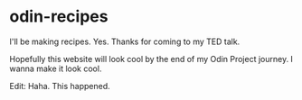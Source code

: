 # odin-recipes
I'll be making recipes. Yes. Thanks for coming to my TED talk.

Hopefully this website will look cool by the end of my Odin Project journey. I wanna make it look cool.

Edit: Haha. This happened.
